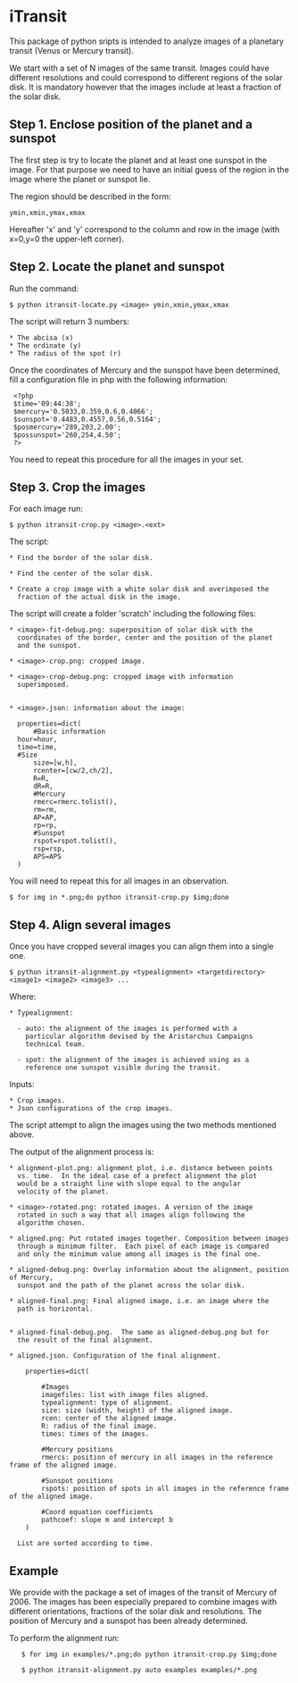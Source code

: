 iTransit
========

This package of python sripts is intended to analyze images of a
planetary transit (Venus or Mercury transit).

We start with a set of N images of the same transit.  Images could
have different resolutions and could correspond to different regions
of the solar disk.  It is mandatory however that the images include at
least a fraction of the solar disk.

Step 1. Enclose position of the planet and a sunspot
----------------------------------------------------

The first step is try to locate the planet and at least one sunspot in
the image.  For that purpose we need to have an initial guess of the
region in the image where the planet or sunspot lie.

The region should be described in the form: 

    ymin,xmin,ymax,xmax

Hereafter 'x' and 'y' correspond to the column and row in the image
(with x=0,y=0 the upper-left corner).

Step 2. Locate the planet and sunspot
-------------------------------------

Run the command:

    $ python itransit-locate.py <image> ymin,xmin,ymax,xmax

The script will return 3 numbers:

    * The abcisa (x)
    * The ordinate (y)
    * The radius of the spot (r)

Once the coordinates of Mercury and the sunspot have been determined,
fill a configuration file in php with the following information:

     <?php
     $time='09:44:38';
     $mercury='0.5033,0.359,0.6,0.4066';
     $sunspot='0.4483,0.4557,0.56,0.5164';
     $posmercury='289,203,2.00';
     $possunspot='260,254,4.50';
     ?>

You need to repeat this procedure for all the images in your set.

Step 3. Crop the images
-----------------------

For each image run:

    $ python itransit-crop.py <image>.<ext>

The script:

    * Find the border of the solar disk.

    * Find the center of the solar disk.

    * Create a crop image with a white solar disk and overimposed the
      fraction of the actual disk in the image.

The script will create a folder 'scratch' including the following files:

    * <image>-fit-debug.png: superposition of solar disk with the
      coordinates of the border, center and the position of the planet
      and the sunspot.

    * <image>-crop.png: cropped image.

    * <image>-crop-debug.png: cropped image with information
      superimposed.


    * <image>.json: information about the image:

      properties=dict(
          #Basic information
	  hour=hour,
	  time=time,
	  #Size
          size=[w,h],
          rcenter=[cw/2,ch/2],
          R=R,
          dR=R,
          #Mercury
          rmerc=rmerc.tolist(),
          rm=rm,
          AP=AP,
          rp=rp,
          #Sunspot
          rspot=rspot.tolist(),
          rsp=rsp,
          APS=APS
      )

You will need to repeat this for all images in an observation.

    $ for img in *.png;do python itransit-crop.py $img;done

Step 4. Align several images
----------------------------

Once you have cropped several images you can align them into a single one.

    $ python itransit-alignment.py <typealignment> <targetdirectory> <image1> <image2> <image3> ...

Where:

    * Typealignment:
    
      - auto: the alignment of the images is performed with a
        particular algorithm devised by the Aristarchus Campaigns
        technical team.

      - spot: the alignment of the images is achieved using as a
        reference one sunspot visible during the transit.

Inputs:
	
    * Crop images.
    * Json configurations of the crop images.

The script attempt to align the images using the two methods mentioned
above.

The output of the alignment process is:

    * alignment-plot.png: alignment plot, i.e. distance between points
      vs. time.  In the ideal case of a prefect alignment the plot
      would be a straight line with slope equal to the angular
      velocity of the planet.

    * <image>-rotated.png: rotated images. A version of the image
      rotated in such a way that all images align following the
      algorithm chosen.

    * aligned.png: Put rotated images together. Composition between images
      through a minimum filter.  Each pixel of each image is compared
      and only the minimum value among all images is the final one.

    * aligned-debug.png: Overlay information about the alignment, position of Mercury,
      sunspot and the path of the planet across the solar disk.

    * aligned-final.png: Final aligned image, i.e. an image where the
      path is horizontal.


    * aligned-final-debug.png.  The same as aligned-debug.png but for
      the result of the final alignment.

    * aligned.json. Configuration of the final alignment.

        properties=dict(
            
            #Images
            imagefiles: list with image files aligned.
            typealignment: type of alignment.
            size: size (width, height) of the aligned image.
            rcen: center of the aligned image.
            R: radius of the final image.
            times: times of the images.
            
            #Mercury positions
            rmercs: position of mercury in all images in the reference frame of the aligned image.
            
            #Sunspot positions
            rspots: position of spots in all images in the reference frame of the aligned image.
            
            #Coord equation coefficients
            pathcoef: slope m and intercept b
        )

      List are sorted according to time.

Example
-------

We provide with the package a set of images of the transit of Mercury
of 2006.  The images has been especially prepared to combine images
with different orientations, fractions of the solar disk and
resolutions.  The position of Mercury and a sunspot has been already
determined.

To perform the alignment run:

   	   $ for img in examples/*.png;do python itransit-crop.py $img;done

   	   $ python itransit-alignment.py auto examples examples/*.png

